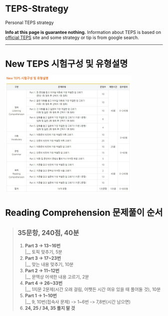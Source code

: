 # TEPS-Strategy
Personal TEPS strategy

**Info at this page is guarantee nothing.** Information about TEPS is based on [official TEPS](https://www.teps.or.kr/) site and some strategy or tip is from google search.

---

# New TEPS 시험구성 및 유형설명

<img src="/images/문제유형.jpg" width="80%" height="80%"/><br/>

# Reading Comprehension 문제풀이 순서

> ## 35문항, 240점, 40분
>
> 1. **Part 3 -> 13~16번**<br/>
>   |__ 토픽 맞추기, 5분
> 2. **Part 3 -> 17~23번**<br/>
>   |__ 맞는 내용 맞추기, 10분
> 3. **Part 2 -> 11~12번**<br/>
>   |__ 문맥상 어색한 내용 고르기, 2분
> 4. **Part 4 -> 26~33번**<br/>
>   |__ 1지문 2문제(시간 오래 걸림, 어쨋든 시간 여유 있을 때 풀어둘 것), 10분
> 5. **Part 1 -> 1~10번**<br/>
>   |__ 9, 10번(접속사 문제) -> 1~6번 -> 7,8번(시간 남으면)
> 6. **24, 25 / 34, 35 풀지 말 것**
